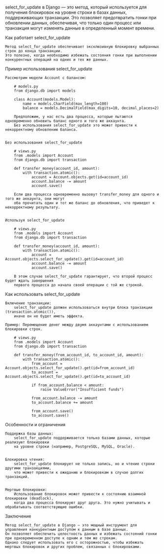 

select_for_update в Django — это метод, который используется для получения блокировок на уровне строки в базах данных,
поддерживающих транзакции. Это позволяет предотвратить гонки при обновлении данных, обеспечивая,
что только один процесс или транзакция могут изменять данные в определенный момент времени.


Как работает select_for_update

    Метод select_for_update обеспечивает эксклюзивную блокировку выбранных строк до конца транзакции.
    Это полезно, когда необходимо избежать состояния гонки при выполнении конкурентных операций на одних и тех же данных.


Пример использования select_for_update

    Рассмотрим модели Account с балансом:

        # models.py
        from django.db import models

        class Account(models.Model):
            name = models.CharField(max_length=100)
            balance = models.DecimalField(max_digits=10, decimal_places=2)

        Предположим, у нас есть два процесса, которые пытаются одновременно обновить баланс одного и того же аккаунта.
        Без использования select_for_update это может привести к некорректному обновлению баланса.
    
    
    Без использования select_for_update
        
        # views.py
        from .models import Account
        from django.db import transaction
        
        def transfer_money(account_id, amount):
            with transaction.atomic():
                account = Account.objects.get(id=account_id)
                account.balance -= amount
                account.save()
        
        Если два процесса одновременно вызовут transfer_money для одного и того же аккаунта, они могут 
        оба прочитать один и тот же баланс до обновления, что приведет к некорректному результату.
    

    Используя select_for_update
         
        # views.py
        from .models import Account
        from django.db import transaction
        
        def transfer_money(account_id, amount):
            with transaction.atomic():
                account = Account.objects.select_for_update().get(id=account_id)
                account.balance -= amount
                account.save()
        
        В этом случае select_for_update гарантирует, что второй процесс будет ждать завершения 
        первого процесса до начала своей операции с той же строкой.


Как использовать select_for_update

    Включение транзакции:
        select_for_update должен использоваться внутри блока транзакции (transaction.atomic()),
        иначе он не будет иметь эффекта.

    Пример: Перемещение денег между двумя аккаунтами с использованием блокировки строк.
        
        # views.py
        from .models import Account
        from django.db import transaction
        
        def transfer_money(from_account_id, to_account_id, amount):
            with transaction.atomic():
                from_account = Account.objects.select_for_update().get(id=from_account_id)
                to_account = Account.objects.select_for_update().get(id=to_account_id)
        
                if from_account.balance < amount:
                    raise ValueError("Insufficient funds")
        
                from_account.balance -= amount
                to_account.balance += amount
        
                from_account.save()
                to_account.save()

        
Особенности и ограничения

    Поддержка базы данных:
        select_for_update поддерживается только базами данных, которые реализуют блокировки 
        на уровне строки (например, PostgreSQL, MySQL, Oracle).


    Блокировка чтения:
        select_for_update блокирует не только запись, но и чтение строки другими транзакциями, 
        что может привести к ожиданию и блокировкам в случае долгих транзакций.


    Мертвые блокировки:
        Использование блокировок может привести к состоянию взаимной блокировки (deadlock), 
        когда два процесса блокируют друг друга. Это нужно учитывать и обрабатывать соответствующие ошибки.


Заключение

    Метод select_for_update в Django — это мощный инструмент для управления конкурентным доступом к данным в базе данных. 
    Он позволяет обеспечить целостность данных и избежать состояний гонки при одновременном доступе к одним и тем же строкам. 
    Однако следует использовать его с осторожностью, чтобы избежать мертвых блокировок и других проблем, связанных с блокировками.
